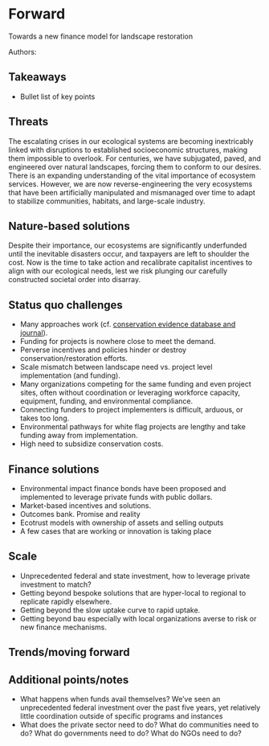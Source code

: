 # Forward
Towards a new finance model for landscape restoration

Authors: 

## Takeaways
- Bullet list of key points

## Threats
The escalating crises in our ecological systems are becoming inextricably linked with disruptions to established socioeconomic structures, making them impossible to overlook. For centuries, we have subjugated, paved, and engineered over natural landscapes, forcing them to conform to our desires. There is an expanding understanding of the vital importance of ecosystem services. However, we are now reverse-engineering the very ecosystems that have been artificially manipulated and mismanaged over time to adapt to stabilize communities, habitats, and large-scale industry.

## Nature-based solutions
Despite their importance, our ecosystems are significantly underfunded until the inevitable disasters occur, and taxpayers are left to shoulder the cost. Now is the time to take action and recalibrate capitalist incentives to align with our ecological needs, lest we risk plunging our carefully constructed societal order into disarray.

## Status quo challenges
- Many approaches work (cf. [conservation evidence database and journal](https://www.conservationevidence.com/)).
- Funding for projects is nowhere close to meet the demand.
- Perverse incentives and policies hinder or destroy conservation/restoration efforts.
- Scale mismatch between landscape need vs. project level implementation (and funding).
- Many organizations competing for the same funding and even project sites, often without coordination or leveraging workforce capacity, equipment, funding, and environmental compliance.
- Connecting funders to project implementers is difficult, arduous, or takes too long.
- Environmental pathways for white flag projects are lengthy and take funding away from implementation.
- High need to subsidize conservation costs.

## Finance solutions
- Environmental impact finance bonds have been proposed and implemented to leverage private funds with public dollars. 
- Market-based incentives and solutions.
- Outcomes bank. Promise and reality
- Ecotrust models with ownership of assets and selling outputs
- A few cases that are working or innovation is taking place

## Scale
- Unprecedented federal and state investment, how to leverage private investment to match?
- Getting beyond bespoke solutions that are hyper-local to regional to replicate rapidly elsewhere.
- Getting beyond the slow uptake curve to rapid uptake.
- Getting beyond bau especially with local organizations averse to risk or new finance mechanisms.

## Trends/moving forward


## Additional points/notes
- What happens when funds avail themselves? We’ve seen an unprecedented federal investment over the past five years, yet relatively little coordination outside of specific programs and instances
- What does the private sector need to do? What do communities need to do? What do governments need to do? What do NGOs need to do?
